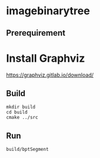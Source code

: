 # imagebinarytree

## Prerequirement
# Install Graphviz
https://graphviz.gitlab.io/download/

## Build

```
mkdir build
cd build
cmake ../src
```

## Run
```
build/bptSegment
```
